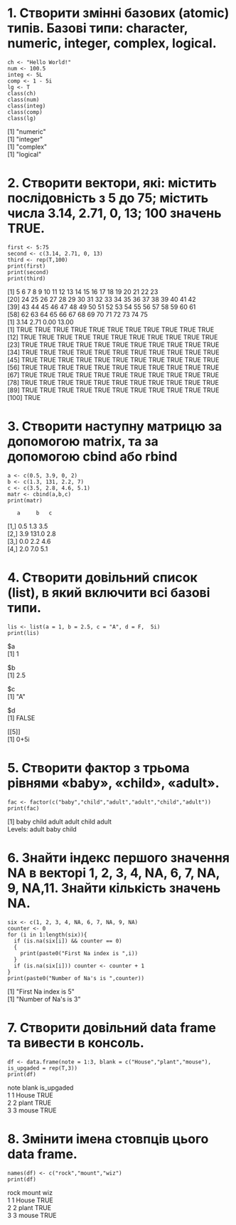 # 1. Створити змінні базових (atomic) типів. Базові типи: character, numeric, integer, complex, logical.
```{r eval = True}
ch <- "Hello World!"
num <- 100.5
integ <- 5L
comp <- 1 - 5i
lg <- T
class(ch)
class(num)
class(integ)
class(comp)
class(lg)
``` 
[1] "numeric"  
[1] "integer"  
[1] "complex"  
[1] "logical"  
# 2. Створити вектори, які: містить послідовність з 5 до 75; містить числа 3.14, 2.71, 0, 13; 100 значень TRUE.
```{r}
first <- 5:75
second <- c(3.14, 2.71, 0, 13)
third <- rep(T,100)
print(first)
print(second)
print(third)
```
 [1]  5  6  7  8  9 10 11 12 13 14 15 16 17 18 19 20 21 22 23  
[20] 24 25 26 27 28 29 30 31 32 33 34 35 36 37 38 39 40 41 42  
[39] 43 44 45 46 47 48 49 50 51 52 53 54 55 56 57 58 59 60 61  
[58] 62 63 64 65 66 67 68 69 70 71 72 73 74 75  
[1]  3.14  2.71  0.00 13.00  
  [1] TRUE TRUE TRUE TRUE TRUE TRUE TRUE TRUE TRUE TRUE TRUE  
 [12] TRUE TRUE TRUE TRUE TRUE TRUE TRUE TRUE TRUE TRUE TRUE  
 [23] TRUE TRUE TRUE TRUE TRUE TRUE TRUE TRUE TRUE TRUE TRUE  
 [34] TRUE TRUE TRUE TRUE TRUE TRUE TRUE TRUE TRUE TRUE TRUE  
 [45] TRUE TRUE TRUE TRUE TRUE TRUE TRUE TRUE TRUE TRUE TRUE  
 [56] TRUE TRUE TRUE TRUE TRUE TRUE TRUE TRUE TRUE TRUE TRUE  
 [67] TRUE TRUE TRUE TRUE TRUE TRUE TRUE TRUE TRUE TRUE TRUE  
 [78] TRUE TRUE TRUE TRUE TRUE TRUE TRUE TRUE TRUE TRUE TRUE  
 [89] TRUE TRUE TRUE TRUE TRUE TRUE TRUE TRUE TRUE TRUE TRUE  
[100] TRUE  
# 3. Створити наступну матрицю за допомогою matrix, та за допомогою cbind або rbind
```{r}
a <- c(0.5, 3.9, 0, 2)
b <- c(1.3, 131, 2.2, 7)
c <- c(3.5, 2.8, 4.6, 5.1)
matr <- cbind(a,b,c)
print(matr)
```
       a     b   c  
[1,] 0.5   1.3 3.5  
[2,] 3.9 131.0 2.8  
[3,] 0.0   2.2 4.6  
[4,] 2.0   7.0 5.1  
# 4. Створити довільний список (list), в який включити всі базові типи.
```{r}
lis <- list(a = 1, b = 2.5, c = "A", d = F,  5i)
print(lis)
```
$a  
[1] 1  

$b  
[1] 2.5  

$c  
[1] "A"  

$d  
[1] FALSE  

[[5]]  
[1] 0+5i  

# 5. Створити фактор з трьома рівнями «baby», «child», «adult».
```{r}
fac <- factor(c("baby","child","adult","adult","child","adult"))
print(fac)
```
[1] baby  child adult adult child adult  
Levels: adult baby child  

# 6. Знайти індекс першого значення NA в векторі 1, 2, 3, 4, NA, 6, 7, NA, 9, NA,11. Знайти кількість значень NA.
```{r}
six <- c(1, 2, 3, 4, NA, 6, 7, NA, 9, NA)
counter <- 0
for (i in 1:length(six)){
  if (is.na(six[i]) && counter == 0)
  {
    print(paste0("First Na index is ",i))
  }
  if (is.na(six[i])) counter <- counter + 1
}
print(paste0("Number of Na's is ",counter))
```
[1] "First Na index is 5"  
[1] "Number of Na's is 3"  
# 7. Створити довільний data frame та вивести в консоль.
```{r}
df <- data.frame(note = 1:3, blank = c("House","plant","mouse"), is_upgaded = rep(T,3))
print(df)
```
  note blank is_upgaded  
1    1 House       TRUE  
2    2 plant       TRUE  
3    3 mouse       TRUE  
# 8. Змінити імена стовпців цього data frame.
```{r}
names(df) <- c("rock","mount","wiz")
print(df)
```
  rock mount  wiz  
1    1 House TRUE  
2    2 plant TRUE  
3    3 mouse TRUE  
